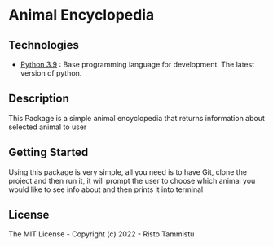 # Animal Encyclopedia

## Technologies

* [Python 3.9](https://python.org) : Base programming language for development. The latest version of python.


## Description
This Package is a simple animal encyclopedia that returns information about selected animal to user

## Getting Started

Using this package is very simple, all you need is to have Git, clone the project and then run it, it will prompt the user to choose which animal you would like to see info about and then prints it into terminal

## License

The MIT License - Copyright (c) 2022 - Risto Tammistu
